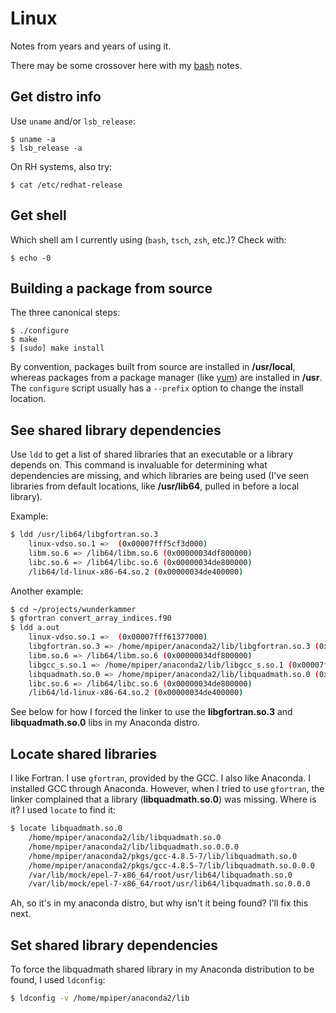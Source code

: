 # Linux

Notes from years and years of using it.

There may be some crossover here with my
[bash](./bash.md) notes.


## Get distro info

Use `uname` and/or `lsb_release`:

    $ uname -a
    $ lsb_release -a

On RH systems, also try:

    $ cat /etc/redhat-release


## Get shell

Which shell am I currently using (`bash`, `tsch`, `zsh`, etc.)?
Check with:

    $ echo -0


## Building a package from source

The three canonical steps:

    $ ./configure
    $ make
    $ [sudo] make install

By convention,
packages built from source are installed in **/usr/local**,
whereas packages from a package manager
(like [yum](./yum.md))
are installed in **/usr**.
The `configure` script usually has a `--prefix` option
to change the install location.


## See shared library dependencies

Use `ldd` to get a list of shared libraries that an executable
or a library depends on.
This command is invaluable for determining what dependencies are missing,
and which libraries are being used
(I've seen libraries from default locations,
like **/usr/lib64**,
pulled in before a local library).

Example:

```bash
$ ldd /usr/lib64/libgfortran.so.3
    linux-vdso.so.1 =>  (0x00007fff5cf3d000)
    libm.so.6 => /lib64/libm.so.6 (0x00000034df800000)
    libc.so.6 => /lib64/libc.so.6 (0x00000034de800000)
    /lib64/ld-linux-x86-64.so.2 (0x00000034de400000)
```

Another example:

```bash
$ cd ~/projects/wunderkammer
$ gfortran convert_array_indices.f90
$ ldd a.out
    linux-vdso.so.1 =>  (0x00007fff61377000)
    libgfortran.so.3 => /home/mpiper/anaconda2/lib/libgfortran.so.3 (0x00007f86e0eaa000)
    libm.so.6 => /lib64/libm.so.6 (0x00000034df800000)
    libgcc_s.so.1 => /home/mpiper/anaconda2/lib/libgcc_s.so.1 (0x00007f86e0c93000)
    libquadmath.so.0 => /home/mpiper/anaconda2/lib/libquadmath.so.0 (0x00007f86e0a57000)
    libc.so.6 => /lib64/libc.so.6 (0x00000034de800000)
    /lib64/ld-linux-x86-64.so.2 (0x00000034de400000)
```

See below for how I forced the linker to use
the **libgfortran.so.3** and **libquadmath.so.0** libs
in my Anaconda distro.


## Locate shared libraries

I like Fortran.
I use `gfortran`, provided by the GCC.
I also like Anaconda.
I installed GCC through Anaconda.
However,
when I tried to use `gfortran`,
the linker complained that a library (**libquadmath.so.0**) was missing.
Where is it?
I used `locate` to find it:

```bash
$ locate libquadmath.so.0
    /home/mpiper/anaconda2/lib/libquadmath.so.0
    /home/mpiper/anaconda2/lib/libquadmath.so.0.0.0
    /home/mpiper/anaconda2/pkgs/gcc-4.8.5-7/lib/libquadmath.so.0
    /home/mpiper/anaconda2/pkgs/gcc-4.8.5-7/lib/libquadmath.so.0.0.0
    /var/lib/mock/epel-7-x86_64/root/usr/lib64/libquadmath.so.0
    /var/lib/mock/epel-7-x86_64/root/usr/lib64/libquadmath.so.0.0.0
```

Ah, so it's in my anaconda distro, but why isn't it being found?
I'll fix this next.

## Set shared library dependencies

To force the libquadmath shared library in my Anaconda distribution
to be found,
I used `ldconfig`:

```bash
$ ldconfig -v /home/mpiper/anaconda2/lib
```
